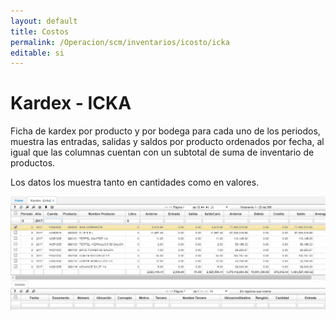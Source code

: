```yaml
---
layout: default
title: Costos
permalink: /Operacion/scm/inventarios/icosto/icka
editable: si
---
```


# Kardex - ICKA

Ficha de kardex por producto y por bodega para cada uno de los periodos, muestra las entradas, salidas y saldos por producto ordenados por fecha, al igual que las columnas cuentan con un subtotal de suma de inventario de productos.  

Los datos los muestra tanto en cantidades como en valores.  

![](icka1.png)

